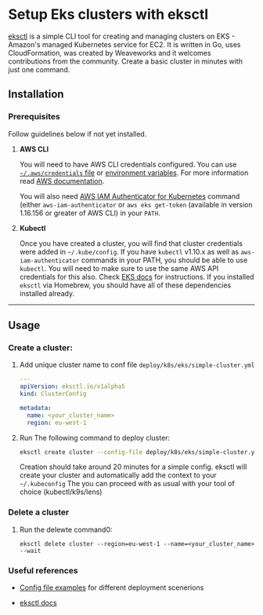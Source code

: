 # Setup Eks clusters with eksctl

[eksctl](https://eksctl.io/) is a simple CLI tool for creating and managing clusters on EKS - Amazon's managed Kubernetes service for EC2. It is written in Go, uses CloudFormation, was created by Weaveworks and it welcomes contributions from the community. Create a basic cluster in minutes with just one command.


## Installation

### Prerequisites
Follow guidelines below if not yet installed.

1. **AWS CLI**

   You will need to have AWS CLI credentials configured. You can use [`~/.aws/credentials` file][awsconfig]
   or [environment variables][awsenv]. For more information read [AWS documentation](https://docs.aws.amazon.com/cli/latest/userguide/cli-environment.html).

   [awsenv]: https://docs.aws.amazon.com/cli/latest/userguide/cli-environment.html
   [awsconfig]: https://docs.aws.amazon.com/cli/latest/userguide/cli-config-files.html

   You will also need [AWS IAM Authenticator for Kubernetes](https://github.com/kubernetes-sigs/aws-iam-authenticator) command (either `aws-iam-authenticator` or `aws eks get-token` (available in version 1.16.156 or greater of AWS CLI) in your `PATH`.

2. **Kubectl**

    Once you have created a cluster, you will find that cluster credentials were added in `~/.kube/config`. If you have `kubectl` v1.10.x as well as `aws-iam-authenticator` commands in your PATH, you should be
    able to use `kubectl`. You will need to make sure to use the same AWS API credentials for this also. Check [EKS docs][ekskubectl] for instructions. If you installed `eksctl` via Homebrew, you should have all of these dependencies installed already.

    [ekskubectl]: https://docs.aws.amazon.com/eks/latest/userguide/configure-kubectl.html

---

## Usage

### Create a cluster:

1. Add unique cluster name to conf file `deploy/k8s/eks/simple-cluster.yml`

   ```yml
   ---
   apiVersion: eksctl.io/v1alpha5
   kind: ClusterConfig

   metadata:
     name: <your_cluster_name>
     region: eu-west-1
   ```

2. Run The following command to deploy cluster:
    ```bash
    eksctl create cluster --config-file deploy/k8s/eks/simple-cluster.yml
    ```
    Creation should take around 20 minutes for a simple config.
    eksctl will create your cluster and automatically add the context to your `~/.kubeconfig`
    The you can proceed with as usual with your tool of choice (kubectl/k9s/lens)

### Delete a cluster

1. Run the delewte command0:
   ```
   eksctl delete cluster --region=eu-west-1 --name=<your_cluster_name> --wait
   ```


### Useful references

- [Config file examples](https://github.com/weaveworks/eksctl/tree/main/examples)  for different deployment scenerions

- [eksctl docs](https://eksctl.io/introduction/)
